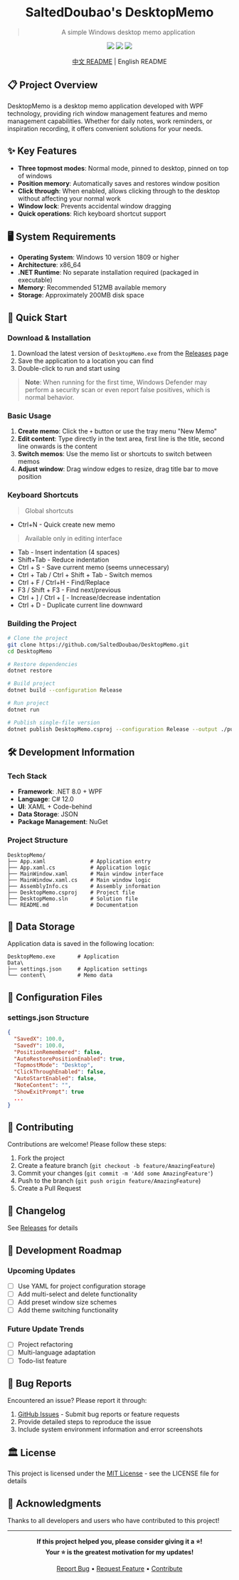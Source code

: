 <h1 align="center">SaltedDoubao's DesktopMemo</h1>

> <p align="center">A simple Windows desktop memo application</p>

<div align="center">

<img src="https://img.shields.io/badge/.NET-8.0-purple" />
<img src="https://img.shields.io/badge/Platform-Windows-blue" />
<img src="https://img.shields.io/badge/License-MIT-green" />

[中文 README](./README.md) | English README

</div>

## 📋 Project Overview

DesktopMemo is a desktop memo application developed with WPF technology, providing rich window management features and memo management capabilities. Whether for daily notes, work reminders, or inspiration recording, it offers convenient solutions for your needs.

## ✨ Key Features

- **Three topmost modes**: Normal mode, pinned to desktop, pinned on top of windows
- **Position memory**: Automatically saves and restores window position
- **Click through**: When enabled, allows clicking through to the desktop without affecting your normal work
- **Window lock**: Prevents accidental window dragging
- **Quick operations**: Rich keyboard shortcut support

## 🖥️ System Requirements

- **Operating System**: Windows 10 version 1809 or higher
- **Architecture**: x86_64
- **.NET Runtime**: No separate installation required (packaged in executable)
- **Memory**: Recommended 512MB available memory
- **Storage**: Approximately 200MB disk space

## 🚀 Quick Start

### Download & Installation

1. Download the latest version of `DesktopMemo.exe` from the [Releases](../../releases) page
2. Save the application to a location you can find
3. Double-click to run and start using

> **Note**: When running for the first time, Windows Defender may perform a security scan or even report false positives, which is normal behavior.

### Basic Usage

1. **Create memo**: Click the `+` button or use the tray menu "New Memo"
2. **Edit content**: Type directly in the text area, first line is the title, second line onwards is the content
3. **Switch memos**: Use the memo list or shortcuts to switch between memos
4. **Adjust window**: Drag window edges to resize, drag title bar to move position

### Keyboard Shortcuts

> Global shortcuts
- Ctrl+N - Quick create new memo
> Available only in editing interface
- Tab - Insert indentation (4 spaces)
- Shift+Tab - Reduce indentation
- Ctrl + S - Save current memo (seems unnecessary)
- Ctrl + Tab / Ctrl + Shift + Tab - Switch memos
- Ctrl + F / Ctrl+H - Find/Replace
- F3 / Shift + F3 - Find next/previous
- Ctrl + ] / Ctrl + [ - Increase/decrease indentation
- Ctrl + D - Duplicate current line downward

### Building the Project

```bash
# Clone the project
git clone https://github.com/SaltedDoubao/DesktopMemo.git
cd DesktopMemo

# Restore dependencies
dotnet restore

# Build project
dotnet build --configuration Release

# Run project
dotnet run

# Publish single-file version
dotnet publish DesktopMemo.csproj --configuration Release --output ./publish
```

## 🛠️ Development Information

### Tech Stack

- **Framework**: .NET 8.0 + WPF
- **Language**: C# 12.0
- **UI**: XAML + Code-behind
- **Data Storage**: JSON
- **Package Management**: NuGet

### Project Structure

```
DesktopMemo/
├── App.xaml              # Application entry
├── App.xaml.cs           # Application logic
├── MainWindow.xaml       # Main window interface
├── MainWindow.xaml.cs    # Main window logic
├── AssemblyInfo.cs       # Assembly information
├── DesktopMemo.csproj    # Project file
├── DesktopMemo.sln       # Solution file
└── README.md             # Documentation
```


## 📄 Data Storage

Application data is saved in the following location:

```
DesktopMemo.exe       # Application
Data\
├── settings.json     # Application settings
└── content\          # Memo data
```

## 🔧 Configuration Files

### settings.json Structure

```json
{
  "SavedX": 100.0,
  "SavedY": 100.0,
  "PositionRemembered": false,
  "AutoRestorePositionEnabled": true,
  "TopmostMode": "Desktop",
  "ClickThroughEnabled": false,
  "AutoStartEnabled": false,
  "NoteContent": "",
  "ShowExitPrompt": true
  ...
}
```

## 🤝 Contributing

Contributions are welcome! Please follow these steps:

1. Fork the project
2. Create a feature branch (`git checkout -b feature/AmazingFeature`)
3. Commit your changes (`git commit -m 'Add some AmazingFeature'`)
4. Push to the branch (`git push origin feature/AmazingFeature`)
5. Create a Pull Request

## 📝 Changelog

See [Releases](../../releases) for details

## 🚧 Development Roadmap

### Upcoming Updates
- [ ] Use YAML for project configuration storage
- [ ] Add multi-select and delete functionality
- [ ] Add preset window size schemes
- [ ] Add theme switching functionality

### Future Update Trends
- [ ] Project refactoring
- [ ] Multi-language adaptation
- [ ] Todo-list feature

## 🐛 Bug Reports

Encountered an issue? Please report it through:

1. [GitHub Issues](../../issues) - Submit bug reports or feature requests
2. Provide detailed steps to reproduce the issue
3. Include system environment information and error screenshots

## 🏛️ License

This project is licensed under the [MIT License](LICENSE) - see the LICENSE file for details

## 🙏 Acknowledgments

Thanks to all developers and users who have contributed to this project!

---

<div align="center">

**If this project helped you, please consider giving it a ⭐!**\
**Your ⭐ is the greatest motivation for my updates!**

[Report Bug](../../issues) • [Request Feature](../../issues) • [Contribute](../../pulls)

</div>